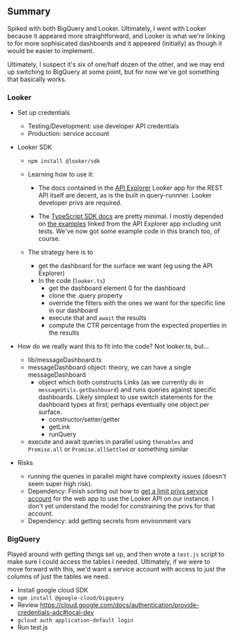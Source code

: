 ## Summary

Spiked with both BigQuery and Looker.  Ultimately, I went with Looker because it appeared more straightforward, and Looker is what we're linking to for more sophisicated dashboards and it appeared (initially) as though it would be easier to implement.

Ultimately, I suspect it's six of one/half dozen of the other, and we may end up switching to BigQuery at some point, but for now we've got something that basically works.

### Looker

* Set up credentials
  * Testing/Development: use developer API credentials
  * Production: service account

* Looker SDK
  * `npm install @looker/sdk`
  * Learning how to use it:
    * The docs contained in the [API Explorer](https://cloud.google.com/looker/docs/api-explorer) Looker app for the REST API itself are decent, as is the built in query-runnner. Looker developer privs are required.

    * The [TypeScript SDK docs](https://developers.looker.com/api/getting-started?language=typescript) are pretty minimal. I mostly depended on [the examples](https://github.com/looker-open-source/sdk-codegen/tree/main/examples) linked from the API Explorer app including unit tests. We've now got some example code in this branch too, of course.

  * The strategy here is to
    * get the dashboard for the surface we want (eg using the API Explorer)
    * In the code (`looker.ts`)
      * get the dashboard element 0 for the dashboard
      * clone the .query property
      * override the filters with the ones we want for the specific line in our dashboard
      * execute that and `await` the results
      * compute the CTR percentage from the expected properties in the results

* How do we really want this to fit into the code?  Not looker.ts, but...
  * lib/messageDashboard.ts
  * messageDashboard object: theory, we can have a single messageDashboard
    * object which both constructs Links (as we currently do in `messageUtils.getDashboard`) and runs queries against specific dashboards.  Likely simplest to use switch statements for the dashboard types at first; perhaps eventually one object per surface.
      * constructor/setter/getter
      * getLink
      * runQuery
  * execute and await queries in parallel using `thenables` and `Promise.all` or `Promise.allSettled` or something similar

* Risks
  * running the queries in parallel might have complexity issues (doesn't seem super high risk).
  * Dependency: Finish sorting out how to [get a limit privs service account](https://cloud.google.com/looker/docs/api-auth#authentication_with_an_sdk) for the web app to use the Looker API on our instance. I don't yet understand the model for constraining the privs for that account.
  * Dependency: add getting secrets from environment vars

### BigQuery

Played around with getting things set up, and then wrote a `test.js` script to make sure I could access the tables I needed.  Ultimately, if we were to move forward with this, we'd want a service account with access to just the columns of just the tables we need.

* Install google cloud SDK
* `npm install @google-cloud/bigquery`
* Review https://cloud.google.com/docs/authentication/provide-credentials-adc#local-dev
* `gcloud auth application-default login`
* Run test.js

